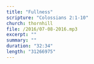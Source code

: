 ```yaml
---
title: "Fullness"
scripture: "Colossians 2:1-10"
church: thornhill
file: /2016/07-08-2016.mp3
excerpt: ""
summary: ""
duration: "32:34"
length: "31266975"
---
```

